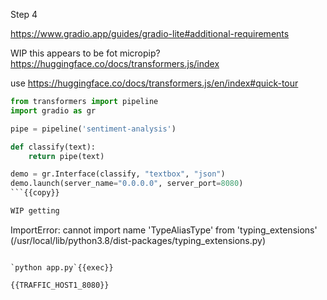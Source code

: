 Step 4




https://www.gradio.app/guides/gradio-lite#additional-requirements


WIP this appears to be fot micropip?
https://huggingface.co/docs/transformers.js/index


use https://huggingface.co/docs/transformers.js/en/index#quick-tour



```python
from transformers import pipeline
import gradio as gr

pipe = pipeline('sentiment-analysis')

def classify(text):
	return pipe(text)

demo = gr.Interface(classify, "textbox", "json")
demo.launch(server_name="0.0.0.0", server_port=8080)
```{{copy}}

WIP getting

```
ImportError: cannot import name 'TypeAliasType' from 'typing_extensions' (/usr/local/lib/python3.8/dist-packages/typing_extensions.py)
```

`python app.py`{{exec}}

{{TRAFFIC_HOST1_8080}}
